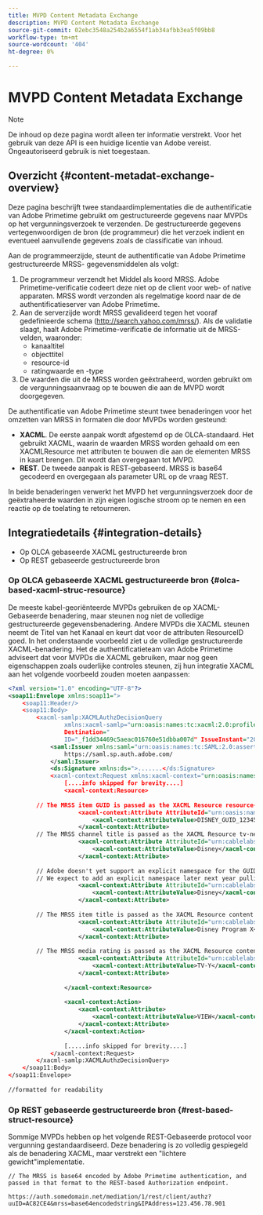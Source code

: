 ```yaml
---
title: MVPD Content Metadata Exchange
description: MVPD Content Metadata Exchange
source-git-commit: 02ebc3548a254b2a6554f1ab34afbb3ea5f09bb8
workflow-type: tm+mt
source-wordcount: '404'
ht-degree: 0%

---
```


# MVPD Content Metadata Exchange

>[!NOTE]
>
>De inhoud op deze pagina wordt alleen ter informatie verstrekt. Voor het gebruik van deze API is een huidige licentie van Adobe vereist. Ongeautoriseerd gebruik is niet toegestaan.

## Overzicht {#content-metadat-exchange-overview}

Deze pagina beschrijft twee standaardimplementaties die de authentificatie van Adobe Primetime gebruikt om gestructureerde gegevens naar MVPDs op het vergunningsverzoek te verzenden.  De gestructureerde gegevens vertegenwoordigen de bron (de programmeur) die het verzoek indient en eventueel aanvullende gegevens zoals de classificatie van inhoud.

Aan de programmeerzijde, steunt de authentificatie van Adobe Primetime gestructureerde MRSS- gegevensmiddelen als volgt:

1. De programmeur verzendt het Middel als koord MRSS. Adobe Primetime-verificatie codeert deze niet op de client voor web- of native apparaten. MRSS wordt verzonden als regelmatige koord naar de de authentificatieserver van Adobe Primetime.
1. Aan de serverzijde wordt MRSS gevalideerd tegen het vooraf gedefinieerde schema (http://search.yahoo.com/mrss/).  Als de validatie slaagt, haalt Adobe Primetime-verificatie de informatie uit de MRSS-velden, waaronder:
   * kanaaltitel
   * objecttitel
   * resource-id
   * ratingwaarde en -type
1. De waarden die uit de MRSS worden geëxtraheerd, worden gebruikt om de vergunningsaanvraag op te bouwen die aan de MVPD wordt doorgegeven.

De authentificatie van Adobe Primetime steunt twee benaderingen voor het omzetten van MRSS in formaten die door MVPDs worden gesteund:

* **XACML**.  De eerste aanpak wordt afgestemd op de OLCA-standaard.  Het gebruikt XACML, waarin de waarden MRSS worden gehaald om een XACMLResource met attributen te bouwen die aan de elementen MRSS in kaart brengen.  Dit wordt dan overgegaan tot MVPD.
* **REST**.  De tweede aanpak is REST-gebaseerd.  MRSS is base64 gecodeerd en overgegaan als parameter URL op de vraag REST.

In beide benaderingen verwerkt het MVPD het vergunningsverzoek door de geëxtraheerde waarden in zijn eigen logische stroom op te nemen en een reactie op de toelating te retourneren.

## Integratiedetails {#integration-details}

* Op OLCA gebaseerde XACML gestructureerde bron
* Op REST gebaseerde gestructureerde bron

### Op OLCA gebaseerde XACML gestructureerde bron {#olca-based-xacml-struc-resource}

De meeste kabel-georiënteerde MVPDs gebruiken de op XACML-Gebaseerde benadering, maar steunen nog niet de volledige gestructureerde gegevensbenadering.  Andere MVPDs die XACML steunen neemt de Titel van het Kanaal en keurt dat voor de attributen ResourceID goed. In het onderstaande voorbeeld ziet u de volledige gestructureerde XACML-benadering. Het de authentificatieteam van Adobe Primetime adviseert dat voor MVPDs die XACML gebruiken, maar nog geen eigenschappen zoals ouderlijke controles steunen, zij hun integratie XACML aan het volgende voorbeeld zouden moeten aanpassen:

```XML
<?xml version="1.0" encoding="UTF-8"?>
<soap11:Envelope xmlns:soap11=">
    <soap11:Header/>
    <soap11:Body>
        <xacml-samlp:XACMLAuthzDecisionQuery
                xmlns:xacml-samlp="urn:oasis:names:tc:xacml:2.0:profile:saml2.0:v2:schema:protocol"
                Destination="
                ID="_f1dd34469c5aeac016760e51dbba007d" IssueInstant="2012-06-26T16:30:24.879Z" Version="2.0">
            <saml:Issuer xmlns:saml="urn:oasis:names:tc:SAML:2.0:assertion">
                https://saml.sp.auth.adobe.com/
            </saml:Issuer>
            <ds:Signature xmlns:ds=">.......</ds:Signature>
            <xacml-context:Request xmlns:xacml-context="urn:oasis:names:tc:xacml:2.0:context:schema:os">
                [....info skipped for brevity....]
                <xacml-context:Resource>
 
        // The MRSS item GUID is passed as the XACML Resource resource-id
                    <xacml-context:Attribute AttributeId="urn:oasis:names:tc:xacml:1.0:resource:resource-id">
                        <xacml-context:AttributeValue>DISNEY_GUID_12345</xacml-context:AttributeValue>
                    </xacml-context:Attribute>
        // The MRSS channel title is passed as the XACML Resource tv-network
                    <xacml-context:Attribute AttributeId="urn:cablelabs:ocla:1.0:attribute:content:tv-network">
                        <xacml-context:AttributeValue>Disney</xacml-context:AttributeValue>
                    </xacml-context:Attribute>
 
        // Adobe doesn't yet support an explicit namespace for the GUID, so we reuse the channel title as the GUID.  
        // We expect to add an explicit namespace later next year pulling it from the GUID scheme attribute.
                    <xacml-context:Attribute AttributeId="urn:cablelabs:ocla:1.0:attribute:content:id:namespace">
                        <xacml-context:AttributeValue>Disney</xacml-context:AttributeValue>
                    </xacml-context:Attribute>
 
        // The MRSS item title is passed as the XACML Resource content title
                    <xacml-context:Attribute AttributeId="urn:cablelabs:ocla:1.0:attribute:content:title">
                        <xacml-context:AttributeValue>Disney Program X</xacml-context:AttributeValue>
                    </xacml-context:Attribute>
 
        // The MRSS media rating is passed as the XACML Resource content rating 
                    <xacml-context:Attribute AttributeId="urn:cablelabs:ocla:1.0:attribute:content:rating:vchip">
                        <xacml-context:AttributeValue>TV-Y</xacml-context:AttributeValue>
                    </xacml-context:Attribute>
 
                </xacml-context:Resource>
 
                <xacml-context:Action>
                    <xacml-context:Attribute>
                        <xacml-context:AttributeValue>VIEW</xacml-context:AttributeValue>
                    </xacml-context:Attribute>
                </xacml-context:Action>
 
                [.....info skipped for brevity....]
            </xacml-context:Request>
        </xacml-samlp:XACMLAuthzDecisionQuery>
    </soap11:Body>
</soap11:Envelope>
 
//formatted for readability
```

### Op REST gebaseerde gestructureerde bron {#rest-based-struct-resource}

Sommige MVPDs hebben op het volgende REST-Gebaseerde protocol voor vergunning gestandaardiseerd. Deze benadering is zo volledig gespiegeld als de benadering XACML, maar verstrekt een &quot;lichtere gewicht&quot;implementatie.

`// The MRSS is base64 encoded by Adobe Primetime authentication, and passed in that format to the REST-based Authorization endpoint.`

`https://auth.somedomain.net/mediation/1/rest/client/authz?uuID=AC82CE4&mrss=base64encodedstring&IPAddress=123.456.78.901`

<!--
>[!RELATEDINFORMATION]
>* [User Metadata Exchange](/help/authentication/mvpd-user-metadata-exchng.md)
>* [Logout](/help/authentication/usecase-mvpd-logout.md)
>* [Programmer Integration Guide: Identifying Protected Resources](/help/authentication/identify-protected-resources.md)
>* [Programmer Integration Guide: User Metadata Exchange](/help/authentication/user-metadata.md)
-->
